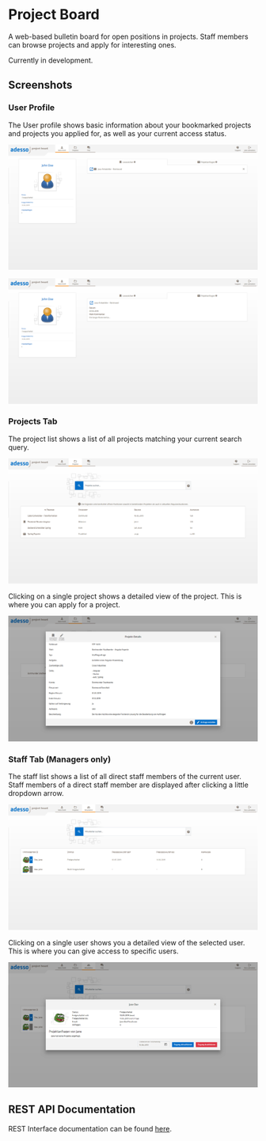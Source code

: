 # Project Board
A web-based bulletin board for open positions in projects. Staff members can browse projects and apply for interesting ones.

Currently in development.

## Screenshots

### User Profile

The User profile shows basic information about your bookmarked projects and projects you applied for, as well as your current access status.

![User Profile Page with Bookmarks Tab open](screenshots/profile_bookmarks.png)

![User Profile Page with Applications Tab open](screenshots/profile_applications.png)

### Projects Tab

The project list shows a list of all projects matching your current search query.

![Project List](screenshots/project_list.png)

Clicking on a single project shows a detailed view of the project. This is where you can apply for a project.

![Project Details View](screenshots/project_details_view.png)

### Staff Tab (Managers only)

The staff list shows a list of all direct staff members of the current user. Staff members of a direct staff member are displayed after clicking a little dropdown arrow.

![Project Details View](screenshots/staff_list.png)

Clicking on a single user shows you a detailed view of the selected user. This is where you can give access to specific users.

![Project Details View](screenshots/staff_details.png)


## REST API Documentation

REST Interface documentation can be found [here](https://documenter.getpostman.com/view/3900854/RWgrydjn).
